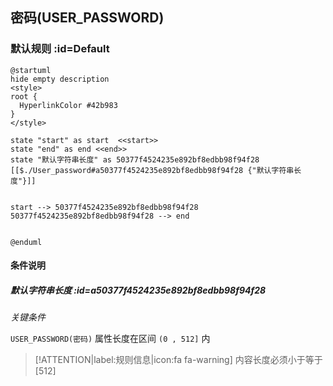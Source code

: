 ## 密码(USER_PASSWORD) <!-- {docsify-ignore-all} -->

   

### 默认规则 :id=Default

```plantuml
@startuml
hide empty description
<style>
root {
  HyperlinkColor #42b983
}
</style>

state "start" as start  <<start>>
state "end" as end <<end>>
state "默认字符串长度" as 50377f4524235e892bf8edbb98f94f28 [[$./User_password#a50377f4524235e892bf8edbb98f94f28 {"默认字符串长度"}]]


start --> 50377f4524235e892bf8edbb98f94f28 
50377f4524235e892bf8edbb98f94f28 --> end 


@enduml
```

#### 条件说明

##### 默认字符串长度 :id=a50377f4524235e892bf8edbb98f94f28


*关键条件*


`USER_PASSWORD(密码)` 属性长度在区间 `(0 , 512]` 内

> [!ATTENTION|label:规则信息|icon:fa fa-warning]
> 内容长度必须小于等于[512]







